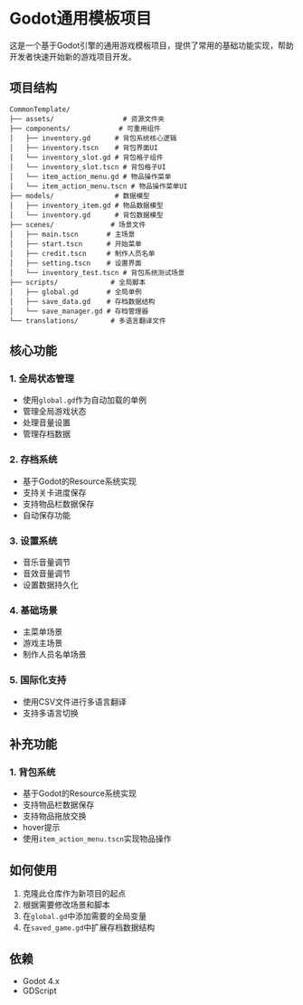 # Godot通用模板项目

这是一个基于Godot引擎的通用游戏模板项目，提供了常用的基础功能实现，帮助开发者快速开始新的游戏项目开发。

## 项目结构

```
CommonTemplate/
├── assets/                 # 资源文件夹
├── components/            # 可重用组件
│   ├── inventory.gd      # 背包系统核心逻辑
│   ├── inventory.tscn    # 背包界面UI
│   └── inventory_slot.gd # 背包格子组件
│   └── inventory_slot.tscn # 背包格子UI
│   └── item_action_menu.gd # 物品操作菜单
│   └── item_action_menu.tscn # 物品操作菜单UI
├── models/               # 数据模型
│   ├── inventory_item.gd # 物品数据模型
│   └── inventory.gd      # 背包数据模型
├── scenes/              # 场景文件
│   ├── main.tscn       # 主场景
│   ├── start.tscn      # 开始菜单
│   ├── credit.tscn     # 制作人员名单
│   ├── setting.tscn    # 设置界面
│   └── inventory_test.tscn # 背包系统测试场景
├── scripts/             # 全局脚本
│   ├── global.gd       # 全局单例
│   ├── save_data.gd    # 存档数据结构
│   └── save_manager.gd # 存档管理器
└── translations/        # 多语言翻译文件
```

## 核心功能

### 1. 全局状态管理
- 使用`global.gd`作为自动加载的单例
- 管理全局游戏状态
- 处理音量设置
- 管理存档数据

### 2. 存档系统
- 基于Godot的Resource系统实现
- 支持关卡进度保存
- 支持物品栏数据保存
- 自动保存功能

### 3. 设置系统
- 音乐音量调节
- 音效音量调节
- 设置数据持久化

### 4. 基础场景
- 主菜单场景
- 游戏主场景
- 制作人员名单场景

### 5. 国际化支持
- 使用CSV文件进行多语言翻译
- 支持多语言切换

## 补充功能
### 1. 背包系统
- 基于Godot的Resource系统实现
- 支持物品栏数据保存
- 支持物品拖放交换
- hover提示
- 使用`item_action_menu.tscn`实现物品操作

## 如何使用

1. 克隆此仓库作为新项目的起点
2. 根据需要修改场景和脚本
3. 在`global.gd`中添加需要的全局变量
4. 在`saved_game.gd`中扩展存档数据结构

## 依赖
- Godot 4.x
- GDScript
